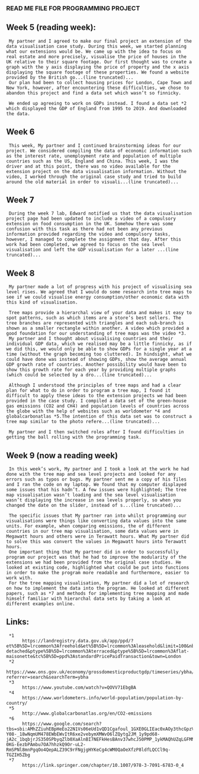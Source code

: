 ### READ ME FILE FOR PROGRAMMING PROJECT
## Week 5 (reading week):
     My partner and I agreed to make our final project an extension of the data visualisation case study. During this week, we started planning what our extensions would be. We came up with the idea to focus on real estate and more precisely, visualise the price of houses in the UK relative to their square footage. Our first thought was to create a graph with the y axis displaying the price of property and the x axis displaying the square footage of these properties. We found a website provided by the British go...(line truncated)...
     Our plan had been to collect housing prices for London, Cape Town and New York, however, after encountering these difficulties, we chose to abandon this project and find a data set which wasn’t so finnicky.

     We ended up agreeing to work on GDPs instead. I found a data set *2 which displayed the GDP of England from 1995 to 2019. And downloaded the data. 

## Week 6
     This week, My partner and I continued brainstorming ideas for our project. We considered compiling the data of economic information such as the interest rate, unemployment rate and population of multiple countries such as the US, England and China. This week, I was the driver and at this point, there was no video available for the extension project on the data visualisation information. Without the video, I worked through the original case study and tried to build around the old material in order to visuali...(line truncated)...

## Week 7 
     During the week 7 lab, Edward notified us that the data visualisation project page had been updated to include a video of a compulsory extension on food consumption in the UK. Somehow there was some confusion with this task as there had not been any previous information provided regarding the video and compulsory tasks, however, I managed to complete the assignment that day. After this work had been completed, we agreed to focus on the sea level visualisation and left the GDP visualisation for a later ...(line truncated)...

## Week 8
     My partner made a lot of progress with his project of visualising sea level rises. We agreed that I would do some research into tree maps to see if we could visualise energy consumption/other economic data with this kind of visualisation.

     Tree maps provide a hierarchal view of your data and makes it easy to spot patterns, such as which items are a store’s best sellers. The tree branches are represented with triangles and each sub-branch is shown as a smaller rectangle within another. A video which provided a good foundation for our understanding of tree maps was the video *3.
     My partner and I thought about visualising countries and their individual GDP data, which we realised may be a little finnicky, as if we did this, we would only be able to show GDPs for a single year at a time (without the graph becoming too cluttered). In hindsight, what we could have done was instead of showing GDPs, show the average annual GDP growth rate of countries. Another possibility would have been to show this growth rate for each year by providing multiple graphs (which could be selected by a dro...(line truncated)...

     Although I understood the principles of tree maps and had a clear plan for what to do in order to program a tree map, I found it difficult to apply these ideas to the extension projects we had been provided in the case study. I compiled a data set of the green-house gas emissions (CO2 and CH4) and population levels of countries across the globe with the help of websites such as worldometer *4 and globalcarbonatlas *5.The intention of this data set was to construct a tree map similar to the photo refere...(line truncated)...

     My partner and I then switched roles after I found difficulties in getting the ball rolling with the programming task. 
 
## Week 9 (now a reading week)
     In this week’s work, My partner and I took a look at the work he had done with the tree map and sea level projects and looked for any errors such as typos or bugs. My partner sent me a copy of his files and I ran the code on my laptop. We found that my computer displayed some issues that his hadn’t. A few issues were highlighted; The tree map visualisation wasn’t loading and the sea level visualisation wasn’t displaying the increase in sea levels properly, so when you changed the date on the slider, instead of s...(line truncated)...

     The specific issues that My partner ran into whilst programming our visualisations were things like converting data values into the same units. For example, when comparing emissions, the of different countries in our tree map visualisation, some data values were in Megawatt hours and others were in Terawatt hours. What My partner did to solve this was convert the values in Megawatt hours into Terawatt hours. 
     One important thing that My partner did in order to successfully program our project was that he had to improve the modularity of the extensions we had been provided from the original case studies. He looked at existing code, highlighted what could be put into functions in order to make the program more readable and furthermore, easier to work with.
     For the tree mapping visualisation, My partner did a lot of research on how to implement the data into the program. He looked at different papers, such as *7 and methods for implementing tree mapping and made himself familiar with hierarchal data sets by taking a look at different examples online.


## Links:
     *1
          https://landregistry.data.gov.uk/app/ppd/?et%5B%5D=lrcommon%3Afreehold&et%5B%5D=lrcommon%3Aleasehold&limit=100&nb%5B%5D=true&nb%5B%5D=false&ptype%5B%5D=lrcommon%3Adetached&ptype%5B%5D=lrcommon%3Asemi-detached&ptype%5B%5D=lrcommon%3Aterraced&ptype%5B%5D=lrcommon%3Aflat-maisonette&tc%5B%5D=ppd%3AstandardPricePaidTransaction&town=London
     *2
          https://www.ons.gov.uk/economy/grossdomesticproductgdp/timeseries/ybha/pn2?referrer=search&searchTerm=ybha
     *3
          https://www.youtube.com/watch?v=QOVV71EbgBA
     *4
          https://www.worldometers.info/world-population/population-by-country/
     *5
          http://www.globalcarbonatlas.org/en/CO2-emissions
     *6
          https://www.google.com/search?tbs=sbi:AMhZZiuhEBpHeEo22N1Vs06eUd1vQD1Cgafoul_1GXE0GLIEac0xAOy3thcGpzVAnaJWOHy1NoMQlAq0kUojfw0FIpI30eK2PvyGG0NfWNpffnHypLb24G2e_1o6p-Y08-_18wNqmUM478EWbEWvItR6xe2vebymXMWvO6lZQytg2JM_1y9pd68-jA2c_1bqbjrJS350SPbyqZlb0XaAlnBI7NEFkHesBAnv37whcJ50PMP_1ykMAQhUZqLGFMNoLz-0KG-EezbPAmbu7OA7hhzkQ9Or-uL2-RmSPNl8mnPgqOo4QepALZ39C9rFNgjgHYKeCg4cWM0QaOeXfzP8ldfLQCCl9q-TGZIH5Zbg
     *7 
          https://link.springer.com/chapter/10.1007/978-3-7091-6783-0_4
